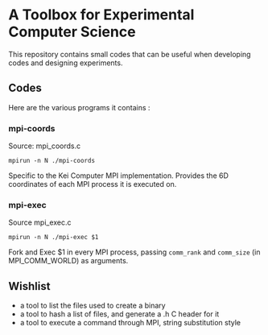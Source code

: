 A Toolbox for Experimental Computer Science
===========================================

This repository contains small codes that can be useful when developing
codes and designing experiments.

## Codes

Here are the various programs it contains :

### mpi-coords

Source: mpi_coords.c

	mpirun -n N ./mpi-coords

Specific to the Kei Computer MPI implementation.
Provides the 6D coordinates of each MPI process it is executed on.

### mpi-exec

Source mpi_exec.c

	mpirun -n N ./mpi-exec $1

Fork and Exec $1 in every MPI process, passing `comm_rank` and `comm_size`
(in MPI_COMM_WORLD) as arguments.

## Wishlist

- a tool to list the files used to create a binary
- a tool to hash a list of files, and generate a .h C header for it
- a tool to execute a command through MPI, string substitution style
